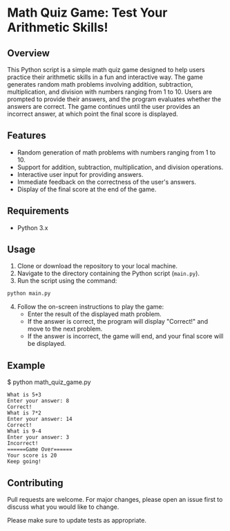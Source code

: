 # Math Quiz Game: Test Your Arithmetic Skills!

## Overview
This Python script is a simple math quiz game designed to help users practice their arithmetic skills in a fun and interactive way. The game generates random math problems involving addition, subtraction, multiplication, and division with numbers ranging from 1 to 10. Users are prompted to provide their answers, and the program evaluates whether the answers are correct. The game continues until the user provides an incorrect answer, at which point the final score is displayed.

## Features
- Random generation of math problems with numbers ranging from 1 to 10.
- Support for addition, subtraction, multiplication, and division operations.
- Interactive user input for providing answers.
- Immediate feedback on the correctness of the user's answers.
- Display of the final score at the end of the game.

## Requirements
- Python 3.x

## Usage
1. Clone or download the repository to your local machine.
2. Navigate to the directory containing the Python script (`main.py`).
3. Run the script using the command: 
```bash
python main.py
```
4. Follow the on-screen instructions to play the game:
   - Enter the result of the displayed math problem.
   - If the answer is correct, the program will display "Correct!" and move to the next problem.
   - If the answer is incorrect, the game will end, and your final score will be displayed.

## Example
$ python math_quiz_game.py
```
What is 5+3
Enter your answer: 8
Correct!
What is 7*2
Enter your answer: 14
Correct!
What is 9-4
Enter your answer: 3
Incorrect!
======Game Over======
Your score is 20
Keep going!
```

## Contributing

Pull requests are welcome. For major changes, please open an issue first to discuss what you would like to change.

Please make sure to update tests as appropriate.